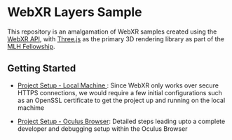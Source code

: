# WebXR Layers Sample
<!-- 
[Documentation](https://github.com/und3fined-v01d/webxr-layers/tree/docs) | [Application](https://webxr-layers.netlify.app) -->

This repository is an amalgamation of WebXR samples created using the [WebXR API](https://www.w3.org/TR/webxrlayers-1/#intro), with [Three.js](https://threejs.org/) as the primary 3D rendering library as part of the [MLH Fellowship](https://fellowship.mlh.io/).

## Getting Started
- [Project Setup - Local Machine ](./docs/Project-Setup.md) : Since WebXR only works over secure HTTPS connections, we would require a few initial configurations such as an OpenSSL certificate to get the project up and running on the local machime

- [Project Setup - Oculus Browser](./docs/Oculus-Dev-Setup.md): Detailed steps leading upto a complete developer and debugging setup within the Oculus Browser



